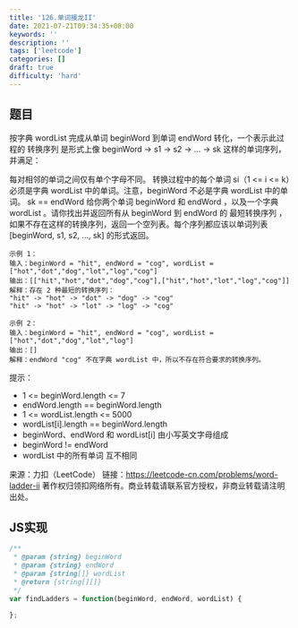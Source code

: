 ```yaml
---
title: '126.单词接龙II'
date: 2021-07-21T09:34:35+08:00
keywords: ''
description: ''
tags: ['leetcode']
categories: []
draft: true
difficulty: 'hard'
---
```


## 题目

按字典 wordList 完成从单词 beginWord 到单词 endWord 转化，一个表示此过程的 转换序列 是形式上像 beginWord -> s1 -> s2 -> ... -> sk 这样的单词序列，并满足：

每对相邻的单词之间仅有单个字母不同。
转换过程中的每个单词 si（1 <= i <= k）必须是字典 wordList 中的单词。注意，beginWord 不必是字典 wordList 中的单词。
sk == endWord
给你两个单词 beginWord 和 endWord ，以及一个字典 wordList 。请你找出并返回所有从 beginWord 到 endWord 的 最短转换序列 ，如果不存在这样的转换序列，返回一个空列表。每个序列都应该以单词列表 [beginWord, s1, s2, ..., sk] 的形式返回。

```
示例 1：
输入：beginWord = "hit", endWord = "cog", wordList = ["hot","dot","dog","lot","log","cog"]
输出：[["hit","hot","dot","dog","cog"],["hit","hot","lot","log","cog"]]
解释：存在 2 种最短的转换序列：
"hit" -> "hot" -> "dot" -> "dog" -> "cog"
"hit" -> "hot" -> "lot" -> "log" -> "cog"

示例 2：
输入：beginWord = "hit", endWord = "cog", wordList = ["hot","dot","dog","lot","log"]
输出：[]
解释：endWord "cog" 不在字典 wordList 中，所以不存在符合要求的转换序列。
```

提示：

- 1 <= beginWord.length <= 7
- endWord.length == beginWord.length
- 1 <= wordList.length <= 5000
- wordList[i].length == beginWord.length
- beginWord、endWord 和 wordList[i] 由小写英文字母组成
- beginWord != endWord
- wordList 中的所有单词 互不相同

来源：力扣（LeetCode）
链接：https://leetcode-cn.com/problems/word-ladder-ii
著作权归领扣网络所有。商业转载请联系官方授权，非商业转载请注明出处。


## JS实现

```javascript
/**
 * @param {string} beginWord
 * @param {string} endWord
 * @param {string[]} wordList
 * @return {string[][]}
 */
var findLadders = function(beginWord, endWord, wordList) {

};
```
